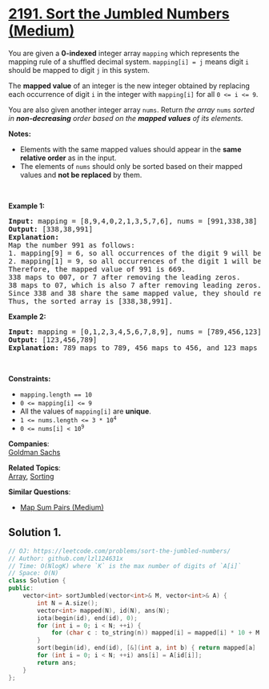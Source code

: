 # [2191. Sort the Jumbled Numbers (Medium)](https://leetcode.com/problems/sort-the-jumbled-numbers/)

<p>You are given a <strong>0-indexed</strong> integer array <code>mapping</code> which represents the mapping rule of a shuffled decimal system. <code>mapping[i] = j</code> means digit <code>i</code> should be mapped to digit <code>j</code> in this system.</p>

<p>The <strong>mapped value</strong> of an integer is the new integer obtained by replacing each occurrence of digit <code>i</code> in the integer with <code>mapping[i]</code> for all <code>0 &lt;= i &lt;= 9</code>.</p>

<p>You are also given another integer array <code>nums</code>. Return <em>the array </em><code>nums</code><em> sorted in <strong>non-decreasing</strong> order based on the <strong>mapped values</strong> of its elements.</em></p>

<p><strong>Notes:</strong></p>

<ul>
	<li>Elements with the same mapped values should appear in the <strong>same relative order</strong> as in the input.</li>
	<li>The elements of <code>nums</code> should only be sorted based on their mapped values and <strong>not be replaced</strong> by them.</li>
</ul>

<p>&nbsp;</p>
<p><strong>Example 1:</strong></p>

<pre><strong>Input:</strong> mapping = [8,9,4,0,2,1,3,5,7,6], nums = [991,338,38]
<strong>Output:</strong> [338,38,991]
<strong>Explanation:</strong> 
Map the number 991 as follows:
1. mapping[9] = 6, so all occurrences of the digit 9 will become 6.
2. mapping[1] = 9, so all occurrences of the digit 1 will become 9.
Therefore, the mapped value of 991 is 669.
338 maps to 007, or 7 after removing the leading zeros.
38 maps to 07, which is also 7 after removing leading zeros.
Since 338 and 38 share the same mapped value, they should remain in the same relative order, so 338 comes before 38.
Thus, the sorted array is [338,38,991].
</pre>

<p><strong>Example 2:</strong></p>

<pre><strong>Input:</strong> mapping = [0,1,2,3,4,5,6,7,8,9], nums = [789,456,123]
<strong>Output:</strong> [123,456,789]
<strong>Explanation:</strong> 789 maps to 789, 456 maps to 456, and 123 maps to 123. Thus, the sorted array is [123,456,789].
</pre>

<p>&nbsp;</p>
<p><strong>Constraints:</strong></p>

<ul>
	<li><code>mapping.length == 10</code></li>
	<li><code>0 &lt;= mapping[i] &lt;= 9</code></li>
	<li>All the values of <code>mapping[i]</code> are <strong>unique</strong>.</li>
	<li><code>1 &lt;= nums.length &lt;= 3 * 10<sup>4</sup></code></li>
	<li><code>0 &lt;= nums[i] &lt; 10<sup>9</sup></code></li>
</ul>


**Companies**:  
[Goldman Sachs](https://leetcode.com/company/goldman-sachs)

**Related Topics**:  
[Array](https://leetcode.com/tag/array/), [Sorting](https://leetcode.com/tag/sorting/)

**Similar Questions**:
* [Map Sum Pairs (Medium)](https://leetcode.com/problems/map-sum-pairs/)

## Solution 1.

```cpp
// OJ: https://leetcode.com/problems/sort-the-jumbled-numbers/
// Author: github.com/lzl124631x
// Time: O(NlogK) where `K` is the max number of digits of `A[i]`
// Space: O(N)
class Solution {
public:
    vector<int> sortJumbled(vector<int>& M, vector<int>& A) {
        int N = A.size();
        vector<int> mapped(N), id(N), ans(N);
        iota(begin(id), end(id), 0);
        for (int i = 0; i < N; ++i) {
            for (char c : to_string(n)) mapped[i] = mapped[i] * 10 + M[c - '0'];
        }
        sort(begin(id), end(id), [&](int a, int b) { return mapped[a] != mapped[b] ? mapped[a] < mapped[b] : a < b; });
        for (int i = 0; i < N; ++i) ans[i] = A[id[i]];
        return ans;
    }
};
```